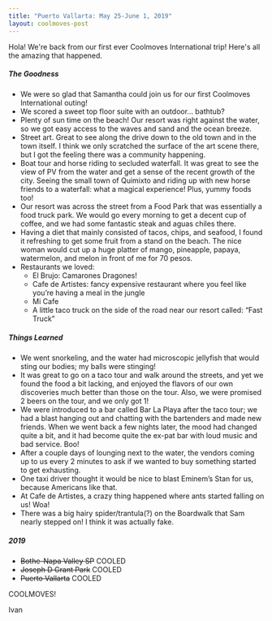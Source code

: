 ```yaml
---
title: "Puerto Vallarta: May 25-June 1, 2019"
layout: coolmoves-post
---
```

Hola! We're back from our first ever Coolmoves International trip! Here's all the amazing that happened.

##### The Goodness

* We were so glad that Samantha could join us for our first Coolmoves International outing!
* We scored a sweet top floor suite with an outdoor… bathtub?
* Plenty of sun time on the beach! Our resort was right against the water, so we got easy access to the waves and sand and the ocean breeze.
* Street art. Great to see along the drive down to the old town and in the town itself. I think we only scratched the surface of the art scene there, but I got the feeling there was a community happening.
* Boat tour and horse riding to secluded waterfall. It was great to see the view of PV from the water and get a sense of the recent growth of the city. Seeing the small town of Quimixto and riding up with new horse friends to a waterfall: what a magical experience! Plus, yummy foods too!
* Our resort was across the street from a Food Park that was essentially a food truck park. We would go every morning to get a decent cup of coffee, and we had some fantastic steak and aguas chiles there.
* Having a diet that mainly consisted of tacos, chips, and seafood, I found it refreshing to get some fruit from a stand on the beach. The nice woman would cut up a huge platter of mango, pineapple, papaya, watermelon, and melon in front of me for 70 pesos.
* Restaurants we loved:
	* El Brujo: Camarones Dragones!
	* Cafe de Artistes: fancy expensive restaurant where you feel like you’re having a meal in the jungle
	* Mi Cafe
	* A little taco truck on the side of the road near our resort called: “Fast Truck”

##### Things Learned

* We went snorkeling, and the water had microscopic jellyfish that would sting our bodies; my balls were stinging!
* It was great to go on a taco tour and walk around the streets, and yet we found the food a bit lacking, and enjoyed the flavors of our own discoveries much better than those on the tour. Also, we were promised 2 beers on the tour, and we only got 1!
* We were introduced to a bar called Bar La Playa after the taco tour; we had a blast hanging out and chatting with the bartenders and made new friends. When we went back a few nights later, the mood had changed quite a bit, and it had become quite the ex-pat bar with loud music and bad service. Boo!
* After a couple days of lounging next to the water, the vendors coming up to us every 2 minutes to ask if we wanted to buy something started to get exhausting.
* One taxi driver thought it would be nice to blast Eminem’s Stan for us, because Americans like that.
* At Cafe de Artistes, a crazy thing happened where ants started falling on us! Woa!
* There was a big hairy spider/trantula(?) on the Boardwalk that Sam nearly stepped on! I think it was actually fake.

##### 2019
* ~~Bothe-Napa Valley SP~~ COOLED
* ~~Joseph D Grant Park~~ COOLED
* ~~Puerto Vallarta~~ COOLED

COOLMOVES!

Ivan

